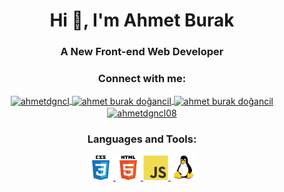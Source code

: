 <h1 align="center">Hi 👋, I'm Ahmet Burak</h1>
<h3 align="center">A New Front-end Web Developer</h3>

<h3 align="center">Connect with me:</h3>
<p align="center">
  <a href="https://twitter.com/ahmetdgncl" target="_blank">
    <img
      align="center"
      src="https://raw.githubusercontent.com/rahuldkjain/github-profile-readme-generator/master/src/images/icons/Social/twitter.svg"
      alt="ahmetdgncl"
      height="30"
      width="40"/>
  </a>
  <a href="https://www.linkedin.com/in/ahmet-burak-do%C4%9Fancil-0370a1231/" target="_blank">
    <img
      align="center"
      src="https://raw.githubusercontent.com/rahuldkjain/github-profile-readme-generator/master/src/images/icons/Social/linked-in-alt.svg"
      alt="ahmet burak doğancil"
      height="30"
      width="40"/>
  </a>
  <a href="https://fb.com/ahmet burak doğancil" target="_blank">
    <img
      align="center"
      src="https://raw.githubusercontent.com/rahuldkjain/github-profile-readme-generator/master/src/images/icons/Social/facebook.svg"
      alt="ahmet burak doğancil"
      height="30"
      width="40"/>
  </a>
  <a href="https://instagram.com/ahmetdgncl08" target="_blank">
    <img
      align="center"
      src="https://raw.githubusercontent.com/rahuldkjain/github-profile-readme-generator/master/src/images/icons/Social/instagram.svg"
      alt="ahmetdgncl08"
      height="30"
      width="40"/>
  </a>
</p>

<h3 align="center">Languages and Tools:</h3>

<p align="center">
  <a href="https://www.w3schools.com/css/" target="_blank" rel="noreferrer">
    <img
      src="https://raw.githubusercontent.com/devicons/devicon/master/icons/css3/css3-original-wordmark.svg"
      alt="css3"
      width="40"
      height="40"/>
  </a>
<a href="https://www.w3.org/html/" target="_blank" rel="noreferrer">
    <img
      src="https://raw.githubusercontent.com/devicons/devicon/master/icons/html5/html5-original-wordmark.svg"
      alt="html5"
      width="40"
      height="40"/>
  </a>
  <a
    href="https://developer.mozilla.org/en-US/docs/Web/JavaScript"
    target="_blank"
    rel="noreferrer">
    <img
      src="https://raw.githubusercontent.com/devicons/devicon/master/icons/javascript/javascript-original.svg"
      alt="javascript"
      width="40"
      height="40"/>
  </a>
  <a href="https://www.linux.org/" target="_blank" rel="noreferrer">
    <img
      src="https://raw.githubusercontent.com/devicons/devicon/master/icons/linux/linux-original.svg"
      alt="linux"
      width="40"
      height="40"/>
  </a>
</p>
